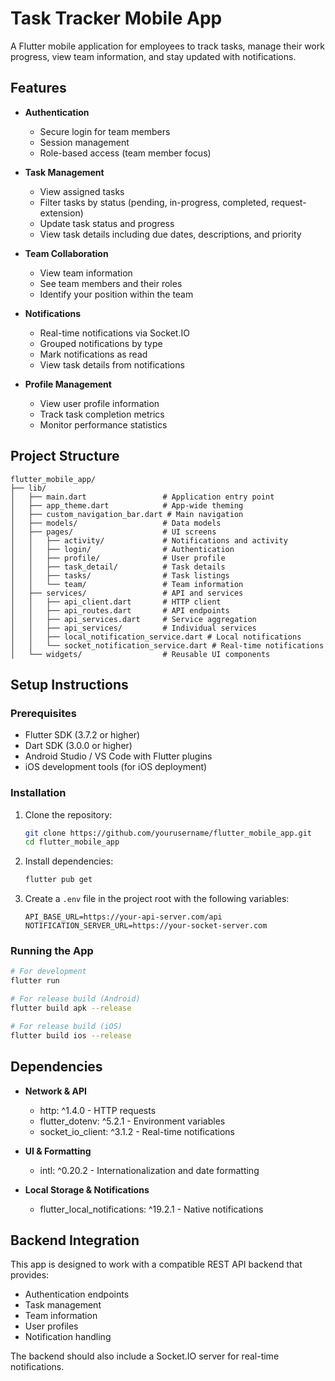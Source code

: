 # Task Tracker Mobile App

A Flutter mobile application for employees to track tasks, manage their work progress, view team information, and stay updated with notifications.

## Features

- **Authentication**
  - Secure login for team members
  - Session management
  - Role-based access (team member focus)

- **Task Management**
  - View assigned tasks
  - Filter tasks by status (pending, in-progress, completed, request-extension)
  - Update task status and progress
  - View task details including due dates, descriptions, and priority

- **Team Collaboration**
  - View team information
  - See team members and their roles
  - Identify your position within the team

- **Notifications**
  - Real-time notifications via Socket.IO
  - Grouped notifications by type
  - Mark notifications as read
  - View task details from notifications

- **Profile Management**
  - View user profile information
  - Track task completion metrics
  - Monitor performance statistics

## Project Structure

```
flutter_mobile_app/
├── lib/
│   ├── main.dart                 # Application entry point
│   ├── app_theme.dart            # App-wide theming
│   ├── custom_navigation_bar.dart # Main navigation
│   ├── models/                   # Data models
│   ├── pages/                    # UI screens
│   │   ├── activity/             # Notifications and activity
│   │   ├── login/                # Authentication
│   │   ├── profile/              # User profile
│   │   ├── task_detail/          # Task details
│   │   ├── tasks/                # Task listings
│   │   └── team/                 # Team information
│   ├── services/                 # API and services
│   │   ├── api_client.dart       # HTTP client
│   │   ├── api_routes.dart       # API endpoints
│   │   ├── api_services.dart     # Service aggregation
│   │   ├── api_services/         # Individual services
│   │   ├── local_notification_service.dart # Local notifications
│   │   └── socket_notification_service.dart # Real-time notifications
│   └── widgets/                  # Reusable UI components
```

## Setup Instructions

### Prerequisites

- Flutter SDK (3.7.2 or higher)
- Dart SDK (3.0.0 or higher)
- Android Studio / VS Code with Flutter plugins
- iOS development tools (for iOS deployment)

### Installation

1. Clone the repository:
   ```bash
   git clone https://github.com/yourusername/flutter_mobile_app.git
   cd flutter_mobile_app
   ```

2. Install dependencies:
   ```bash
   flutter pub get
   ```

3. Create a `.env` file in the project root with the following variables:
   ```
   API_BASE_URL=https://your-api-server.com/api
   NOTIFICATION_SERVER_URL=https://your-socket-server.com
   ```

### Running the App

```bash
# For development
flutter run

# For release build (Android)
flutter build apk --release

# For release build (iOS)
flutter build ios --release
```

## Dependencies

- **Network & API**
  - http: ^1.4.0 - HTTP requests
  - flutter_dotenv: ^5.2.1 - Environment variables
  - socket_io_client: ^3.1.2 - Real-time notifications

- **UI & Formatting**
  - intl: ^0.20.2 - Internationalization and date formatting

- **Local Storage & Notifications**
  - flutter_local_notifications: ^19.2.1 - Native notifications

## Backend Integration

This app is designed to work with a compatible REST API backend that provides:

- Authentication endpoints
- Task management
- Team information
- User profiles
- Notification handling

The backend should also include a Socket.IO server for real-time notifications.
